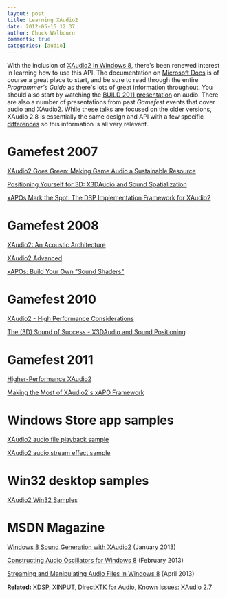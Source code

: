 ```yaml
---
layout: post
title: Learning XAudio2
date: 2012-05-15 12:37
author: Chuck Walbourn
comments: true
categories: [audio]
---
```

With the inclusion of <a href="https://walbourn.github.io/xaudio2-and-windows-8/">XAudio2 in Windows 8</a>, there's been renewed interest in learning how to use this API. The documentation on <a href="https://docs.microsoft.com/en-us/windows/desktop/xaudio2/xaudio2-apis-portal">Microsoft Docs</a> is of course a great place to start, and be sure to read through the entire <em>Programmer's Guide</em> as there's lots of great information throughout. You should also start by watching the <a href="https://channel9.msdn.com/Events/BUILD/BUILD2011/PLAT-755T">BUILD 2011 presentation</a> on audio. There are also a number of presentations from past <em>Gamefest</em> events that cover audio and XAudio2. While these talks are focused on the older versions, XAudio 2.8 is essentially the same design and API with a few specific <a href="https://docs.microsoft.com/en-us/windows/desktop/xaudio2/xaudio2-versions">differences</a> so this information is all very relevant.
<!--more-->

<h1>Gamefest 2007</h1>

<a href="https://walbourn.github.io/download/XAudio-2-Goes-Green.zip">XAudio2 Goes Green: Making Game Audio a Sustainable Resource</a>

<a href="https://walbourn.github.io/download/Positioning-Yourself-for-3D-X3DAudio-and-Sound-Spatialization.zip">Positioning Yourself for 3D: X3DAudio and Sound Spatialization</a>

<a href="https://walbourn.github.io/download/xAPOs-Mark-the-Spot.zip">xAPOs Mark the Spot: The DSP Implementation Framework for XAudio2</a>

<h1>Gamefest 2008</h1>

<a href="https://walbourn.github.io/download/XAudio-2-An-Acoustic-Architecture.zip">XAudio2: An Acoustic Architecture</a>

<a href="https://walbourn.github.io/download/XAudio-2-Advanced.zip">XAudio2 Advanced</a>

<a href="https://walbourn.github.io/download/xAPOs-Build-Your-Own-Sound-Shaders.zip">xAPOs: Build Your Own "Sound Shaders"</a>

<h1>Gamefest 2010</h1>

<a href="https://walbourn.github.io/download/XAudio2-Performance-Tips.zip">XAudio2 - High Performance Considerations</a>

<a href="https://walbourn.github.io/download/The-3D-Sound-of-Success.zip">The (3D) Sound of Success - X3DAudio and Sound Positioning</a>

<h1>Gamefest 2011</h1>

<a href="https://walbourn.github.io/download/Audio_XAudio2_Advanced.zip">Higher-Performance XAudio2</a>

<a href="https://walbourn.github.io/download/Audio_Making_the_Most_of_XAudio2_xAPO_Framework.zip">Making the Most of XAudio2's xAPO Framework</a>

<h1>Windows Store app samples</h1>

<a href="http://code.msdn.microsoft.com/Basic-Audio-Sample-9a5bb0b7">XAudio2 audio file playback sample</a>

<a href="http://code.msdn.microsoft.com/XAudio2-Stream-Effect-3f95c8f2">XAudio2 audio stream effect sample</a>

<h1>Win32 desktop samples</h1>

<a href="https://github.com/walbourn/directx-sdk-samples/tree/master/XAudio2">XAudio2 Win32 Samples</a>

<h1>MSDN Magazine</h1>

<a href="http://msdn.microsoft.com/en-us/magazine/jj883962.aspx">Windows 8 Sound Generation with XAudio2</a> (January 2013)

<a href="http://msdn.microsoft.com/en-us/magazine/jj891059.aspx">Constructing Audio Oscillators for Windows 8</a> (February 2013)

<a href="http://msdn.microsoft.com/en-us/magazine/dn166936.aspx">Streaming and Manipulating Audio Files in Windows 8</a> (April 2013)

**Related:** <a href="https://walbourn.github.io/xdsp-h-digital-signal-processing-helper-functions/">XDSP</a>, <a href="https://walbourn.github.io/xinput-and-xaudio2/">XINPUT</a>, <a href="https://walbourn.github.io/directx-tool-kit-for-audio/">DirectXTK for Audio</a>, <a href="https://walbourn.github.io/known-issues-xaudio-2-7/">Known Issues: XAudio 2.7</a>
